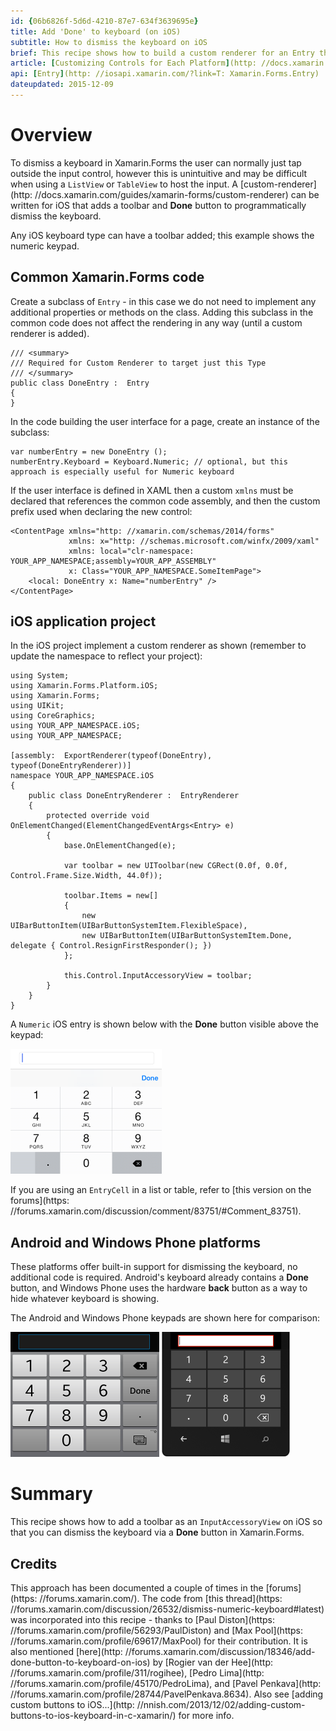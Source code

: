 ```yaml
---
id: {06b6826f-5d6d-4210-87e7-634f3639695e}  
title: Add 'Done' to keyboard (on iOS)
subtitle: How to dismiss the keyboard on iOS
brief: This recipe shows how to build a custom renderer for an Entry that includes a 'Done' button to dismiss the keyboard
article: [Customizing Controls for Each Platform](http: //docs.xamarin.com/guides/xamarin-forms/custom-renderer)  
api: [Entry](http: //iosapi.xamarin.com/?link=T: Xamarin.Forms.Entry)  
dateupdated: 2015-12-09
---
```


# Overview

To dismiss a keyboard in Xamarin.Forms the user can normally just tap outside the input control, however this is unintuitive and may be difficult when using a `ListView` or `TableView` to host the input. A [custom-renderer](http: //docs.xamarin.com/guides/xamarin-forms/custom-renderer) can be written for iOS that adds a toolbar and **Done** button to programmatically dismiss the keyboard.

Any iOS keyboard type can have a toolbar added; this example shows the numeric keypad.

## Common Xamarin.Forms code

Create a subclass of `Entry` - in this case we do not need to implement any additional properties or methods on the class. Adding this subclass in the common code does not affect the rendering in any way (until a custom renderer is added).

```
/// <summary>
/// Required for Custom Renderer to target just this Type
/// </summary>
public class DoneEntry :  Entry
{
}
```

In the code building the user interface for a page, create an instance of the subclass: 

```
var numberEntry = new DoneEntry ();
numberEntry.Keyboard = Keyboard.Numeric; // optional, but this approach is especially useful for Numeric keyboard
```

If the user interface is defined in XAML then a custom `xmlns` must be declared that references the common code assembly, and then the custom prefix used when declaring the new control: 

```
<ContentPage xmlns="http: //xamarin.com/schemas/2014/forms"
             xmlns: x="http: //schemas.microsoft.com/winfx/2009/xaml"
             xmlns: local="clr-namespace: YOUR_APP_NAMESPACE;assembly=YOUR_APP_ASSEMBLY"
             x: Class="YOUR_APP_NAMESPACE.SomeItemPage">
    <local: DoneEntry x: Name="numberEntry" />
</ContentPage>
```


## iOS application project

In the iOS project implement a custom renderer as shown (remember to update the namespace to reflect your project): 

```
using System;
using Xamarin.Forms.Platform.iOS;
using Xamarin.Forms;
using UIKit;
using CoreGraphics;
using YOUR_APP_NAMESPACE.iOS;
using YOUR_APP_NAMESPACE;

[assembly:  ExportRenderer(typeof(DoneEntry), typeof(DoneEntryRenderer))]
namespace YOUR_APP_NAMESPACE.iOS
{
	public class DoneEntryRenderer :  EntryRenderer
	{
		protected override void OnElementChanged(ElementChangedEventArgs<Entry> e)
		{
			base.OnElementChanged(e);

			var toolbar = new UIToolbar(new CGRect(0.0f, 0.0f, Control.Frame.Size.Width, 44.0f));

			toolbar.Items = new[]
			{
				new UIBarButtonItem(UIBarButtonSystemItem.FlexibleSpace),
				new UIBarButtonItem(UIBarButtonSystemItem.Done, delegate { Control.ResignFirstResponder(); })
			};

			this.Control.InputAccessoryView = toolbar;
		}
	}
}

```

A `Numeric` iOS entry is shown below with the **Done** button visible above the keypad: 

![](Images/ios.png)

If you are using an `EntryCell` in a list or table, refer to [this version on the forums](https: //forums.xamarin.com/discussion/comment/83751/#Comment_83751).


## Android and Windows Phone platforms

These platforms offer built-in support for dismissing the keyboard, no additional code is required. Android's keyboard already contains a **Done** button, and Windows Phone uses the hardware **back** button as a way to hide whatever keyboard is showing.

The Android and Windows Phone keypads are shown here for comparison: 


![](Images/android.png) ![](Images/winphone.png)


# Summary

This recipe shows how to add a toolbar as an `InputAccessoryView` on iOS so that you can dismiss the keyboard via a **Done** button in Xamarin.Forms.

## Credits

This approach has been documented a couple of times in the [forums](https: //forums.xamarin.com/). The code from [this thread](https: //forums.xamarin.com/discussion/26532/dismiss-numeric-keyboard#latest) was incorporated into this recipe - thanks to [Paul Diston](https: //forums.xamarin.com/profile/56293/PaulDiston) and [Max Pool](https: //forums.xamarin.com/profile/69617/MaxPool) for their contribution. It is also mentioned [here](http: //forums.xamarin.com/discussion/18346/add-done-button-to-keyboard-on-ios) by [Rogier van der Hee](http: //forums.xamarin.com/profile/311/rogihee), [Pedro Lima](http: //forums.xamarin.com/profile/45170/PedroLima), and [Pavel Penkava](http: //forums.xamarin.com/profile/28744/PavelPenkava.8634).
Also see [adding custom buttons to iOS...](http: //nnish.com/2013/12/02/adding-custom-buttons-to-ios-keyboard-in-c-xamarin/) for more info.